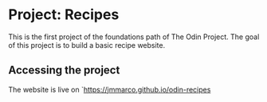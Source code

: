 # Project: Recipes
This is the first project of the foundations path of The Odin Project.
The goal of this project is to build a basic recipe website.

## Accessing the project
The website is live on `https://jmmarco.github.io/odin-recipes
